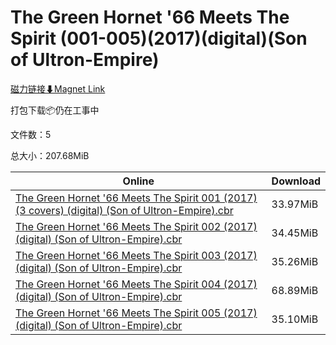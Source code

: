 # The Green Hornet '66 Meets The Spirit (001-005)(2017)(digital)(Son of Ultron-Empire)

[磁力链接⬇Magnet Link](magnet:?xt=urn:btih:1daacdcbd65b6d83e9ed8c6c0ad54d996ac41dab&dn=The%20Green%20Hornet%20%2766%20Meets%20The%20Spirit%20%28001-005%29%282017%29%28digital%29%28Son%20of%20Ultron-Empire%29)

打包下载📦仍在工事中

文件数：5

总大小：207.68MiB

Online | Download
--- | ---
[The Green Hornet '66 Meets The Spirit 001 (2017) (3 covers) (digital) (Son of Ultron-Empire).cbr](https://github.com/alicewish/markdown/blob/master/comic/Green-Hornet-66-Meets-Spirit-001-2017-3-covers-digital-Son-of-Ultron-Empire-cbr.md) | 33.97MiB
[The Green Hornet '66 Meets The Spirit 002 (2017) (digital) (Son of Ultron-Empire).cbr](https://github.com/alicewish/markdown/blob/master/comic/Green-Hornet-66-Meets-Spirit-002-2017-digital-Son-of-Ultron-Empire-cbr.md) | 34.45MiB
[The Green Hornet '66 Meets The Spirit 003 (2017) (digital) (Son of Ultron-Empire).cbr](https://github.com/alicewish/markdown/blob/master/comic/Green-Hornet-66-Meets-Spirit-003-2017-digital-Son-of-Ultron-Empire-cbr.md) | 35.26MiB
[The Green Hornet '66 Meets The Spirit 004 (2017) (digital) (Son of Ultron-Empire).cbr](https://github.com/alicewish/markdown/blob/master/comic/Green-Hornet-66-Meets-Spirit-004-2017-digital-Son-of-Ultron-Empire-cbr.md) | 68.89MiB
[The Green Hornet '66 Meets The Spirit 005 (2017) (digital) (Son of Ultron-Empire).cbr](https://github.com/alicewish/markdown/blob/master/comic/Green-Hornet-66-Meets-Spirit-005-2017-digital-Son-of-Ultron-Empire-cbr.md) | 35.10MiB